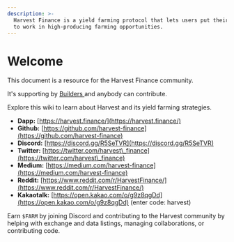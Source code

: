```yaml
---
description: >-
  Harvest Finance is a yield farming protocol that lets users put their assets
  to work in high-producing farming opportunities.
---
```


# Welcome

This document is a resource for the Harvest Finance community.

It's supporting by [Builders ](builders.md)and anybody can contribute.

Explore this wiki to learn about Harvest and its yield farming strategies.

* **Dapp:** [https://harvest.finance/](https://harvest.finance/)
* **Github:** [https://github.com/harvest-finance](https://github.com/harvest-finance)
* **Discord:** [https://discord.gg/R5SeTVR](https://discord.gg/R5SeTVR)
* **Twitter:** [https://twitter.com/harvest\_finance](https://twitter.com/harvest\_finance)
* **Medium:** [https://medium.com/harvest-finance](https://medium.com/harvest-finance)
* **Reddit:** [https://www.reddit.com/r/HarvestFinance/](https://www.reddit.com/r/HarvestFinance/)
* **Kakaotalk:** [https://open.kakao.com/o/g9z8qgDd](https://open.kakao.com/o/g9z8qgDd) (enter code: harvest)

&#x20;Earn `$FARM` by joining Discord and contributing to the Harvest community by helping with exchange and data listings, managing collaborations, or contributing code.

